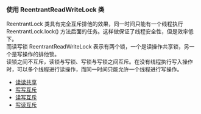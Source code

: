 ### 使用 ReentrantReadWriteLock 类

ReentrantLock 类具有完全互斥排他的效果，同一时间只能有一个线程执行 ReentrantLock.lock() 方法后面的任务。这样做保证了线程安全性，但是效率低下。<br />
而读写锁 ReentrantReadWriteLock 表示有两个锁，一个是读操作共享锁，另一个是写操作的排他锁。<br />
读锁之间不互斥，读锁与写锁、写锁与写锁之间互斥。在没有线程执行写入操作时，可以多个线程进行读操作，而同一时间只能允许一个线程进行写操作。

* [读读共享](https://github.com/laofeijunfeng/demo/tree/master/src/main/java/com/linjunfeng/demo/thread/lock/reentrantReadWriteLock/demo1)
* [写写互斥](https://github.com/laofeijunfeng/demo/tree/master/src/main/java/com/linjunfeng/demo/thread/lock/reentrantReadWriteLock/demo2)
* [读写互斥](https://github.com/laofeijunfeng/demo/tree/master/src/main/java/com/linjunfeng/demo/thread/lock/reentrantReadWriteLock/demo3)
* [写读互斥](https://github.com/laofeijunfeng/demo/tree/master/src/main/java/com/linjunfeng/demo/thread/lock/reentrantReadWriteLock/demo4)
